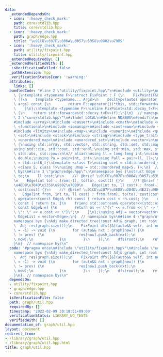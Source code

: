 ```yaml
---
data:
  _extendedDependsOn:
  - icon: ':heavy_check_mark:'
    path: core/stdlib.hpp
    title: core/stdlib.hpp
  - icon: ':heavy_check_mark:'
    path: graph/edge.hpp
    title: "\u91CD\u307F\u306A\u3057\u5358\u9802\u70B9"
  - icon: ':heavy_check_mark:'
    path: utility/fixpoint.hpp
    title: utility/fixpoint.hpp
  _extendedRequiredBy: []
  _extendedVerifiedWith: []
  _isVerificationFailed: false
  _pathExtension: hpp
  _verificationStatusIcon: ':warning:'
  attributes:
    links: []
  bundledCode: "#line 2 \"utility/fixpoint.hpp\"\n#include <utility>\nnamespace bys\
    \ {\ntemplate <typename F>\nstruct FixPoint : F {\n    FixPoint(F&& f) : F{std::forward<F>(f)}\
    \ {}\n    template <typename... Args>\n    decltype(auto) operator()(Args&&...\
    \ args) const {\n        return F::operator()(*this, std::forward<Args>(args)...);\n\
    \    }\n};\ntemplate <typename F>\ninline FixPoint<std::decay_t<F>> fix(F&& f)\
    \ {\n    return std::forward<std::decay_t<F>>(f);\n}\n}  // namespace bys\n#line\
    \ 2 \"core/stdlib.hpp\"\n#ifndef LOCAL\n#define NDEBUG\n#endif\n\n#include <algorithm>\n\
    #include <array>\n#include <cassert>\n#include <cmath>\n#include <complex>\n#include\
    \ <functional>\n#include <iomanip>\n#include <iostream>\n#include <iterator>\n\
    #include <limits>\n#include <map>\n#include <numeric>\n#include <queue>\n#include\
    \ <set>\n#include <stack>\n#include <string>\n#include <type_traits>\n#include\
    \ <unordered_map>\n#include <unordered_set>\n#include <vector>\n\nnamespace bys\
    \ {\nusing std::array, std::vector, std::string, std::set, std::map, std::pair;\n\
    using std::cin, std::cout, std::endl;\nusing std::min, std::max, std::sort, std::reverse,\
    \ std::abs, std::pow;\n\n// alias\nusing ll = long long int;\nusing ld = long\
    \ double;\nusing Pa = pair<int, int>;\nusing Pall = pair<ll, ll>;\nusing ibool\
    \ = std::int8_t;\ntemplate <class T>\nusing uset = std::unordered_set<T>;\ntemplate\
    \ <class S, class T>\nusing umap = std::unordered_map<S, T>;\n}  // namespace\
    \ bys\n#line 3 \"graph/edge.hpp\"\n\nnamespace bys {\nstruct Edge {\n    int from,\
    \ to;\n    ll cost;\n\n    //! @brief \u91CD\u307F\u306A\u3057\u5358\u9802\u70B9\
    \n    Edge(int to) : from(-1), to(to), cost(1) {}\n    //! @brief \u91CD\u307F\
    \u4ED8\u304D\u5358\u9802\u70B9\n    Edge(int to, ll cost) : from(-1), to(to),\
    \ cost(cost) {}\n    //! @brief \u91CD\u307F\u4ED8\u304D\u4E21\u9802\u70B9\n \
    \   Edge(int from, int to, ll cost) : from(from), to(to), cost(cost) {}\n    bool\
    \ operator<(const Edge& rh) const { return cost < rh.cost; }\n    operator std::size_t()\
    \ const { return to; }\n    friend std::ostream& operator<<(std::ostream& os,\
    \ const Edge& e) {\n        return os << \"{\" << e.from << \" -> \" << e.to <<\
    \ \": \" << e.cost << \"}\";\n    }\n};\nusing Adj = vector<vector<Edge>>;\nusing\
    \ EdgeList = vector<Edge>;\n}  // namespace bys\n#line 4 \"graph/util.hpp\"\n\
    namespace bys {\nAdj make_directed_tree(const Adj& graph, int root = 0) {\n  \
    \  Adj res(graph.size());\n    FixPoint dfs([&](auto&& self, int now, int prev\
    \ = -1) -> void {\n        for (auto&& nxt : graph[now]) {\n            if (nxt.to\
    \ != prev) {\n                res[now].push_back(nxt);\n                self(nxt.to,\
    \ now);\n            }\n        }\n    });\n    dfs(root);\n    return res;\n\
    }\n}  // namespace bys\n"
  code: "#pragma once\n#include \"utility/fixpoint.hpp\"\n#include \"edge.hpp\"\n\
    namespace bys {\nAdj make_directed_tree(const Adj& graph, int root = 0) {\n  \
    \  Adj res(graph.size());\n    FixPoint dfs([&](auto&& self, int now, int prev\
    \ = -1) -> void {\n        for (auto&& nxt : graph[now]) {\n            if (nxt.to\
    \ != prev) {\n                res[now].push_back(nxt);\n                self(nxt.to,\
    \ now);\n            }\n        }\n    });\n    dfs(root);\n    return res;\n\
    }\n}  // namespace bys\n"
  dependsOn:
  - utility/fixpoint.hpp
  - graph/edge.hpp
  - core/stdlib.hpp
  isVerificationFile: false
  path: graph/util.hpp
  requiredBy: []
  timestamp: '2022-02-09 20:18:51+09:00'
  verificationStatus: LIBRARY_NO_TESTS
  verifiedWith: []
documentation_of: graph/util.hpp
layout: document
redirect_from:
- /library/graph/util.hpp
- /library/graph/util.hpp.html
title: graph/util.hpp
---
```

